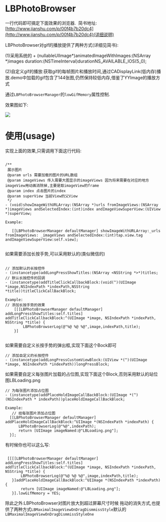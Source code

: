 # LBPhotoBrowser

一行代码即可搞定下面效果的浏览器.  简书地址:[http://www.jianshu.com/p/00f4b7b20dc4](http://www.jianshu.com/p/00f4b7b20dc4)(详细说明)

LBPhotoBrowser对gif的播放提供了两种方式(详细见简书):

(1)采用系统的 + (nullableUIImage*)animatedImageWithImages:(NSArray *)images duration:(NSTimeInterval)durationNS_AVAILABLE_IOS(5_0);

(2)自定义gif的播放:获取gif的每帧图片和播放时间,通过CADisplayLink(低内存)播放.demo中加载的gif包含了144张图,仍然保持较低内存,借鉴了YYImage的播放方式

通过`LBPhotoBrowserManager`的`lowGifMemory`属性控制.

效果图如下: 

![](http://upload-images.jianshu.io/upload_images/2306467-4edb6c8abedd9d34.gif?imageMogr2/auto-orient/strip)


# 使用(usage)

实现上面的效果,只需调用下面这行代码:
```obj-c

/**
 展示图片
 @param urls 需要加载的图片的URL数组
 @param imageViews 传入需要大图显示的imageViews 因为将来需要在对应的地方imageView用动画消除掉,主要是取imageView的frame
 @param index 点击图片的index
 @param superView 当前View的父View
 */
- (void)showImageWithURLArray:(NSArray *)urls fromImageViews:(NSArray *)imageViews andSelectedIndex:(int)index andImageViewSuperView:(UIView *)superView;

Example:

   [[LBPhotoBrowserManager defaultManager] showImageWithURLArray:_urls fromImageViews: _imageViews andSelectedIndex:(int)tap.view.tag andImageViewSuperView:self.view];
   
 ```
如果需要添加长按手势,可以采用默认的(类似微信的)

```obj-c

// 添加默认的长按控件
- (instancetype)addLongPressShowTitles:(NSArray <NSString *>*)titles;
// 默认长按控件的回调
- (instancetype)addTitleClickCallbackBlock:(void(^)(UIImage *image,NSIndexPath *indexPath,NSString *title))titleClickCallBackBlock;

Example:
// 添加长按手势的效果 
    [[[LBPhotoBrowserManager defaultManager] addLongPressShowTitles:self.titles] addTitleClickCallbackBlock:^(UIImage *image, NSIndexPath *indexPath, NSString *title) {
        LBPhotoBrowserLog(@"%@ %@ %@",image,indexPath,title);
    }]
   
 ```
 如果需要自定义长按手势的弹出框,实现下面这个Bock即可
 ```obj-c
// 添加自定义的长按控件
- (instancetype)addLongPressCustomViewBlock:(UIView *(^)(UIImage *image, NSIndexPath *indexPath))longPressBlock;
 ```
 
 如果需要自定义每张图片加载的占位图,实现下面这个Block,否则采用默认的站位图LBLoading.png
  ```obj-c
// 为每张图片添加占位图
- (instancetype)addPlaceHoldImageCallBackBlock:(UIImage *(^)(NSIndexPath * indexPath))placeHoldImageCallBackBlock;

Example:
     // 给每张图片添加占位图
    [[LBPhotoBrowserManager defaultManager] addPlaceHoldImageCallBackBlock:^UIImage *(NSIndexPath *indexPath) {
        LBPhotoBrowserLog(@"%@",indexPath);
        return [UIImage imageNamed:@"LBLoading.png"];
    }];
 ```
 
 有时候你也可以这么写:
 ```obj-c
   
  [[[[LBPhotoBrowserManager defaultManager] addLongPressShowTitles:self.titles] addTitleClickCallbackBlock:^(UIImage *image, NSIndexPath *indexPath, NSString *title) {
        LBPhotoBrowserLog(@"%@ %@ %@",image,indexPath,title);
    }]addPlaceHoldImageCallBackBlock:^UIImage *(NSIndexPath *indexPath) {
        return [UIImage imageNamed:@"LBLoading.png"];
    }].lowGifMemory = YES;
 
```

除此之外:LBPhotoBrowser对图片放大到超过屏幕尺寸时候 拖动的消失方式,也提供了两种方式`LBMaximalImageViewOnDragDismmissStyle`默认的`LBMaximalImageViewOnDragDismmissStyleOne`

